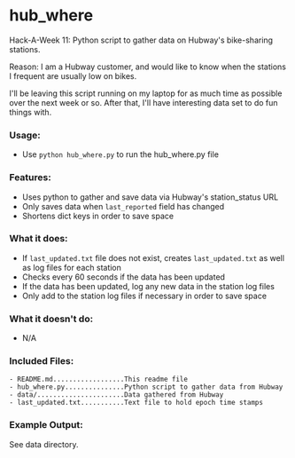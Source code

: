 # hub\_where
Hack-A-Week 11: Python script to gather data on Hubway's bike-sharing stations. 

Reason: I am a Hubway customer, and would like to know when the stations I
frequent are usually low on bikes.

I'll be leaving this script running on my laptop for as much time as possible
over the next week or so. After that, I'll have interesting data set to do fun 
things with.

### Usage:
- Use `python hub_where.py` to run the hub\_where.py file

### Features:
- Uses python to gather and save data via Hubway's station\_status URL
- Only saves data when `last_reported` field has changed
- Shortens dict keys in order to save space

### What it does:
- If `last_updated.txt` file does not exist, creates `last_updated.txt` as well
    as log files for each station
- Checks every 60 seconds if the data has been updated
- If the data has been updated, log any new data in the station log files
- Only add to the station log files if necessary in order to save space

### What it doesn't do:
- N/A

### Included Files:
```
- README.md..................This readme file
- hub_where.py...............Python script to gather data from Hubway
- data/......................Data gathered from Hubway
- last_updated.txt...........Text file to hold epoch time stamps
```
### Example Output:
See data directory.
